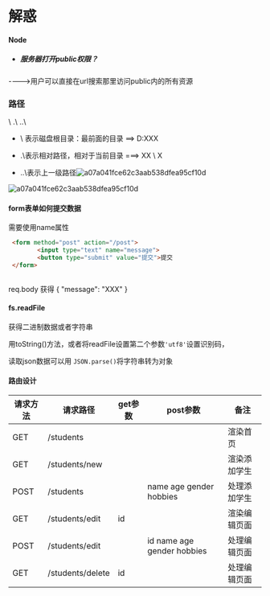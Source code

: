 # 解惑



#### **Node**

- ##### 服务器打开public权限？

---->用户可以直接在url搜索那里访问public内的所有资源



### 路径

\   .\   ..\

- \ 表示磁盘根目录：最前面的目录  ==> D:XXX

- .\表示相对路径，相对于当前目录 ===>  XX \ X
- ..\表示上一级路径![a07a041fce62c3aab538dfea95cf10d](D:\users\admin\Desktop\学习笔记\Express\img\02.png)



![a07a041fce62c3aab538dfea95cf10d](D:\users\admin\Desktop\学习笔记\Express\img\03.png)





#### form表单如何提交数据

需要使用name属性

```html
 <form method="post" action="/post">
        <input type="text" name="message">
        <button type="submit" value="提交">提交
 </form>
     
```

req.body 获得 { "message": "XXX" }





#### fs.readFile

获得二进制数据或者字符串

用toString()方法，或者将readFile设置第二个参数`'utf8'`设置识别码，

读取json数据可以用 `JSON.parse()`将字符串转为对象





#### 路由设计

| 请求方法 | 请求路径         | get参数 | post参数                   | 备注         |
| -------- | ---------------- | ------- | -------------------------- | ------------ |
| GET      | /students        |         |                            | 渲染首页     |
| GET      | /students/new    |         |                            | 渲染添加学生 |
| POST     | /students        |         | name age gender hobbies    | 处理添加学生 |
| GET      | /students/edit   | id      |                            | 渲染编辑页面 |
| POST     | /students/edit   |         | id name age gender hobbies | 处理编辑页面 |
| GET      | /students/delete | id      |                            | 处理编辑页面 |



